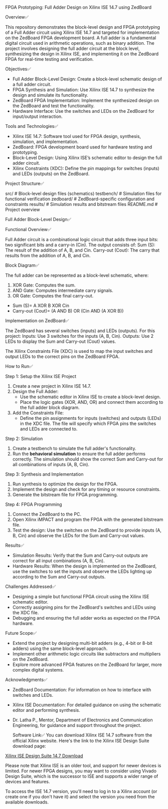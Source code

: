 FPGA Prototyping: Full Adder Design on Xilinx ISE 14.7 using ZedBoard

Overview✅

This repository demonstrates the block-level design and FPGA prototyping of a Full Adder circuit using Xilinx ISE 14.7 and targeted for implementation on the ZedBoard FPGA development board. A full adder is a fundamental digital circuit used in arithmetic operations, such as binary addition. The project involves designing the full adder circuit at the block level, synthesizing the design in Xilinx ISE, and implementing it on the ZedBoard FPGA for real-time testing and verification.

 Objectives✅

- Full Adder Block-Level Design: Create a block-level schematic design of a full adder circuit.
- FPGA Synthesis and Simulation: Use Xilinx ISE 14.7 to synthesize the design and simulate its functionality.
- ZedBoard FPGA Implementation: Implement the synthesized design on the ZedBoard and test the functionality.
- Hardware Interface: Use the switches and LEDs on the ZedBoard for input/output interaction.

Tools and Technologies✅

- Xilinx ISE 14.7: Software tool used for FPGA design, synthesis, simulation, and implementation.
- ZedBoard: FPGA development board used for hardware testing and prototyping.
- Block-Level Design: Using Xilinx ISE’s schematic editor to design the full adder circuit.
- Xilinx Constraints (XDC): Define the pin mappings for switches (inputs) and LEDs (outputs) on the ZedBoard.

Project Structure✅


 src/                  # Block-level design files (schematics)
 testbench/            # Simulation files for functional verification
 zedboard/             # ZedBoard-specific configuration and constraints
 results/              # Simulation results and bitstream files
 README.md             # Project overview

Full Adder Block-Level Design✅

Functional Overview✅

Full Adder circuit is a combinational logic circuit that adds three input bits: two significant bits and a carry-in (Cin). The output consists of:
Sum (S): The result of the addition of A, B, and Cin.
Carry-out (Cout): The carry that results from the addition of A, B, and Cin.

Block Diagram✅

The full adder can be represented as a block-level schematic, where:
1. XOR Gate: Computes the sum.
2. AND Gate: Computes intermediate carry signals.
3. OR Gate: Computes the final carry-out.

- Sum (S)= A XOR B XOR Cin
- Carry-out (Cout)= (A AND B) OR (Cin AND (A XOR B))

Implementation on ZedBoard✅

The ZedBoard has several switches (inputs) and LEDs (outputs). For this project:
Inputs: Use 3 switches for the inputs (A, B, Cin).
Outputs: Use 2 LEDs to display the Sum and Carry-out (Cout) values.

The Xilinx Constraints File (XDC) is used to map the input switches and output LEDs to the correct pins on the ZedBoard FPGA.

 How to Run✅

Step 1: Setup the Xilinx ISE Project

1. Create a new project in Xilinx ISE 14.7.
2. Design the Full Adder:
   - Use the schematic editor in Xilinx ISE to create a block-level design.
   - Place the logic gates (XOR, AND, OR) and connect them according to the full adder block diagram.
3. Add the Constraints File:
   - Define the pin assignments for inputs (switches) and outputs (LEDs) in the XDC file. The file will specify which FPGA pins the switches and LEDs are connected to.

Step 2: Simulation

1. Create a testbench to simulate the full adder's functionality.
2. Run the **behavioral simulation** to ensure the full adder performs correctly. The simulation should show the correct Sum and Carry-out for all combinations of inputs (A, B, Cin).

 Step 3: Synthesis and Implementation

1. Run synthesis to optimize the design for the FPGA.
2. Implement the design and check for any timing or resource constraints.
3. Generate the bitstream file for FPGA programming.

 Step 4: FPGA Programming

1. Connect the ZedBoard to the PC.
2. Open Xilinx iMPACT and program the FPGA with the generated bitstream file.
3. Test the design: Use the switches on the ZedBoard to provide inputs (A, B, Cin) and observe the LEDs for the Sum and Carry-out values.

Results✅

- Simulation Results: Verify that the Sum and Carry-out outputs are correct for all input combinations (A, B, Cin).
- Hardware Results: When the design is implemented on the ZedBoard, use the switches to set the inputs and observe the LEDs lighting up according to the Sum and Carry-out outputs.

Challenges Addressed✅

- Designing a simple but functional FPGA circuit using the Xilinx ISE schematic editor.
- Correctly assigning pins for the ZedBoard's switches and LEDs using the XDC file.
- Debugging and ensuring the full adder works as expected on the FPGA hardware.

 Future Scope✅

- Extend the project by designing multi-bit adders (e.g., 4-bit or 8-bit adders) using the same block-level approach.
- Implement other arithmetic logic circuits like subtractors and multipliers on the ZedBoard.
- Explore more advanced FPGA features on the ZedBoard for larger, more complex digital systems.

Acknowledgments✅

- ZedBoard Documentation: For information on how to interface with switches and LEDs.
- Xilinx ISE Documentation: For detailed guidance on using the schematic editor and performing synthesis.
- Dr. Latha P., Mentor, Department of Electronics and Communication Engineering, for guidance and support throughout the project.

  Software Link✅
  You can download Xilinx ISE 14.7 software from the official Xilinx website. Here's the link to the Xilinx ISE Design Suite download page:

[Xilinx ISE Design Suite 14.7 Download](https://www.xilinx.com/support/download/index.html/content/xilinx/en/downloadNav/design-tools.html)

Please note that Xilinx ISE is an older tool, and support for newer devices is limited. For newer FPGA designs, you may want to consider using Vivado Design Suite, which is the successor to ISE and supports a wider range of devices and features.

To access the ISE 14.7 version, you'll need to log in to a Xilinx account (or create one if you don't have it) and select the version you need from the available downloads.


